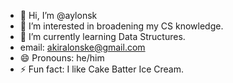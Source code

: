 - 👋 Hi, I’m @aylonsk
- 👀 I’m interested in broadening my CS knowledge.
- 🌱 I’m currently learning Data Structures.
- email: akiralonske@gmail.com
- 😄 Pronouns: he/him
- ⚡ Fun fact: I like Cake Batter Ice Cream.
